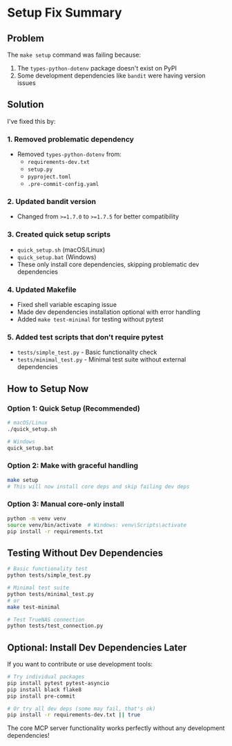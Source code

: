 # Setup Fix Summary

## Problem
The `make setup` command was failing because:
1. The `types-python-dotenv` package doesn't exist on PyPI
2. Some development dependencies like `bandit` were having version issues

## Solution

I've fixed this by:

### 1. Removed problematic dependency
- Removed `types-python-dotenv` from:
  - `requirements-dev.txt`
  - `setup.py`
  - `pyproject.toml`
  - `.pre-commit-config.yaml`

### 2. Updated bandit version
- Changed from `>=1.7.0` to `>=1.7.5` for better compatibility

### 3. Created quick setup scripts
- `quick_setup.sh` (macOS/Linux)
- `quick_setup.bat` (Windows)
- These only install core dependencies, skipping problematic dev dependencies

### 4. Updated Makefile
- Fixed shell variable escaping issue
- Made dev dependencies installation optional with error handling
- Added `make test-minimal` for testing without pytest

### 5. Added test scripts that don't require pytest
- `tests/simple_test.py` - Basic functionality check
- `tests/minimal_test.py` - Minimal test suite without external dependencies

## How to Setup Now

### Option 1: Quick Setup (Recommended)
```bash
# macOS/Linux
./quick_setup.sh

# Windows
quick_setup.bat
```

### Option 2: Make with graceful handling
```bash
make setup
# This will now install core deps and skip failing dev deps
```

### Option 3: Manual core-only install
```bash
python -m venv venv
source venv/bin/activate  # Windows: venv\Scripts\activate
pip install -r requirements.txt
```

## Testing Without Dev Dependencies

```bash
# Basic functionality test
python tests/simple_test.py

# Minimal test suite
python tests/minimal_test.py
# or
make test-minimal

# Test TrueNAS connection
python tests/test_connection.py
```

## Optional: Install Dev Dependencies Later

If you want to contribute or use development tools:

```bash
# Try individual packages
pip install pytest pytest-asyncio
pip install black flake8
pip install pre-commit

# Or try all dev deps (some may fail, that's ok)
pip install -r requirements-dev.txt || true
```

The core MCP server functionality works perfectly without any development dependencies!
